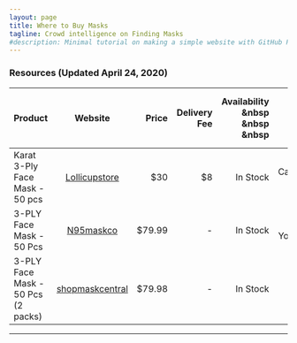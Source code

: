 ```yaml
---
layout: page
title: Where to Buy Masks
tagline: Crowd intelligence on Finding Masks
#description: Minimal tutorial on making a simple website with GitHub Pages
---
```


### Resources (Updated April 24, 2020)


| Product  |      Website     |  Price |  Delivery Fee | Availability &nbsp &nbsp &nbsp| Ship From &nbsp &nbsp &nbsp| 
|-------------------|:----------------------------------:|----------------:|----------------:| --------------:| -----------------:|
| Karat 3-Ply Face Mask - 50 pcs | [Lollicupstore](https://lollicupstore.com/karat-face-mask-with-elastic-ear-loop-50-pcs.html)  |    $30 | $8  | In Stock | California, USA |
| 3-PLY Face Mask - 50 Pcs | [N95maskco](https://n95maskco.com/collections/most-popular-products/products/3-ply-face-mask-50-pack) | $79.99 |  -  | In Stock | New York, USA |
| 3-PLY Face Mask - 50 Pcs (2 packs) | [shopmaskcentral](https://shopmaskcentral.com/products/disposable-face-mask-2-packs-of-50-0-7-ct)| $79.98 |  -  | In Stock |  USA |


---